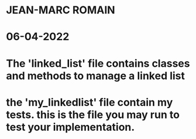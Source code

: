 # JEAN-MARC ROMAIN
# 06-04-2022

# The 'linked_list' file contains classes and methods to manage a linked list

# the 'my_linkedlist' file contain my tests. this is the file you may run to test your implementation.
